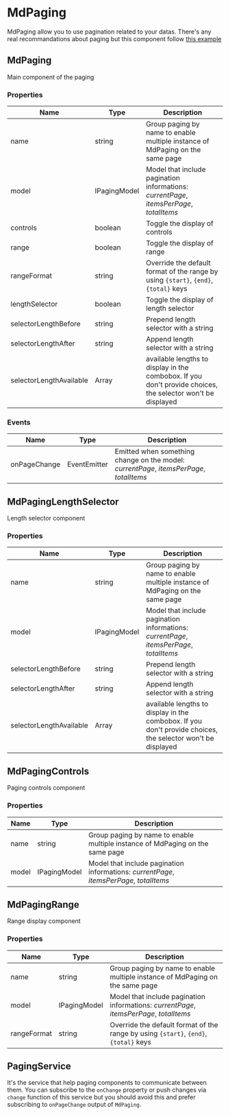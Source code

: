 # MdPaging
MdPaging allow you to use pagination related to your datas. There's any real recommandations about paging 
but this component follow [this example](http://www.google.com/design/spec/components/data-tables.html#data-tables-interaction)

## MdPaging

Main component of the paging

### Properties
| Name | Type | Description |
| --- | --- | --- |
| name | string | Group paging by name to enable multiple instance of MdPaging on the same page |
| model | IPagingModel | Model that include pagination informations: *currentPage*, *itemsPerPage*, *totalItems* |
| controls | boolean | Toggle the display of controls |
| range | boolean | Toggle the display of range |
| rangeFormat | string | Override the default format of the range by using `{start}`, `{end}`, `{total}` keys |
| lengthSelector | boolean | Toggle the display of length selector |
| selectorLengthBefore | string | Prepend length selector with a string |
| selectorLengthAfter | string | Append length selector with a string |
| selectorLengthAvailable | Array<number> | available lengths to display in the combobox. If you don't provide choices, the selector won't be displayed |
           
### Events
| Name | Type | Description |
| --- | --- | --- |
| onPageChange | EventEmitter<IPagingChange> | Emitted when something change on the model: *currentPage*, *itemsPerPage*, *totalItems* |


## MdPagingLengthSelector

Length selector component

### Properties
| Name | Type | Description |
| --- | --- | --- |
| name | string | Group paging by name to enable multiple instance of MdPaging on the same page |
| model | IPagingModel | Model that include pagination informations: *currentPage*, *itemsPerPage*, *totalItems* |
| selectorLengthBefore | string | Prepend length selector with a string |
| selectorLengthAfter | string | Append length selector with a string |
| selectorLengthAvailable | Array<number> | available lengths to display in the combobox. If you don't provide choices, the selector won't be displayed |


## MdPagingControls

Paging controls component

### Properties
| Name | Type | Description |
| --- | --- | --- |
| name | string | Group paging by name to enable multiple instance of MdPaging on the same page |
| model | IPagingModel | Model that include pagination informations: *currentPage*, *itemsPerPage*, *totalItems* |


## MdPagingRange

Range display component

### Properties
| Name | Type | Description |
| --- | --- | --- |
| name | string | Group paging by name to enable multiple instance of MdPaging on the same page |
| model | IPagingModel | Model that include pagination informations: *currentPage*, *itemsPerPage*, *totalItems* |
| rangeFormat | string | Override the default format of the range by using `{start}`, `{end}`, `{total}` keys |

## PagingService

It's the service that help paging components to communicate between them. You can subscribe to the `onChange` property or push changes via `change` function of this service 
but you should avoid this and prefer subscribing to `onPageChange` output of `MdPaging`.
